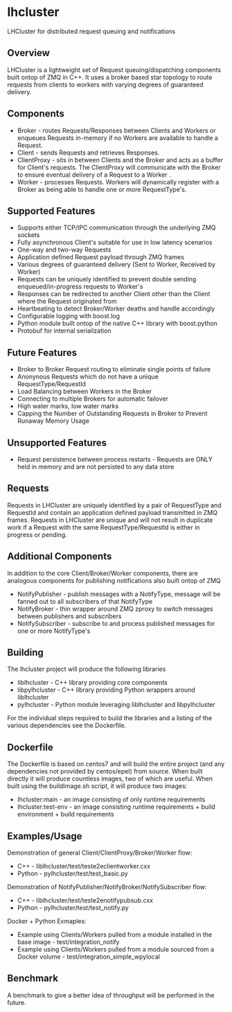 lhcluster
=========
LHCluster for distributed request queuing and notifications

Overview
--------
LHCluster is a lightweight set of Request queuing/dispatching components built ontop of ZMQ in C++. It uses a broker based star topology to route requests from clients to workers with varying degrees of guaranteed delivery.

Components
----------
* Broker - routes Requests/Responses between Clients and Workers or enqueues Requests in-memory if no Workers are available to handle a Request.
* Client - sends Requests and retrieves Responses.
* ClientProxy - sits in between Clients and the Broker and acts as a buffer for Client's requests. The ClientProxy will communicate with the Broker to ensure eventual delivery of a Request to a Worker .
* Worker - processes Requests. Workers will dynamically register with a Broker as being able to handle one or more RequestType's.

Supported Features
------------------
* Supports either TCP/IPC communication through the underlying ZMQ sockets
* Fully asynchronous Client's suitable for use in low latency scenarios
* One-way and two-way Requests
* Application defined Request payload through ZMQ frames
* Various degrees of guaranteed delivery (Sent to Worker, Received by Worker)
* Requests can be uniquely identified to prevent double sending enqueued/in-progress requests to Worker's
* Responses can be redirected to another Client other than the Client where the Request originated from
* Heartbeating to detect Broker/Worker deaths and handle accordingly
* Configurable logging with boost.log
* Python module built ontop of the native C++ library with boost.python
* Protobuf for internal seriailzation

Future Features
---------------
* Broker to Broker Request routing to eliminate single points of failure
* Anonynous Requests which do not have a unique RequestType/RequestId
* Load Balancing between Workers in the Broker
* Connecting to multiple Brokers for automatic failover
* High water marks, low water marks
* Capping the Number of Outstanding Requests in Broker to Prevent Runaway Memory Usage

Unsupported Features
--------------------
* Request persistence between process restarts - Requests are ONLY held in memory and are not persisted to any data store

Requests
--------
Requests in LHCluster are uniquely identified by a pair of RequestType and RequestId and contain an application defined payload transmitted in ZMQ frames. Requests in LHCluster are unique and will not result in duplicate work if a Request with the same RequestType/RequestId is either in progress or pending.

Additional Components
---------------------
In addition to the core Client/Broker/Worker components, there are analogous components for publishing notifications also built ontop of ZMQ
* NotifyPublisher - publish messages with a NotifyType, message will be fanned out to all subscribers of that NotifyType
* NotifyBroker - thin wrapper around ZMQ zproxy to switch messages between publishers and subscribers
* NotifySubscriber - subscribe to and process published messages for one or more NotifyType's

Building
--------
The lhcluster project will produce the following libraries
* liblhcluster - C++ library providing core components
* libpylhcluster - C++ library providing Python wrappers around liblhcluster
* pylhcluster - Python module leveraging liblhcluster and libpylhcluster

For the individual steps required to build the libraries and a listing of the various dependencies see the Dockerfile.

Dockerfile
----------
The Dockerfile is based on centos7 and will build the entire project (and any dependencies not provided by centos/epel) from source. When built directly it will produce countless images, two of which are useful. When built using the buildImage.sh script, it will produce two images:
* lhcluster:main - an image consisting of only runtime requirements
* lhcluster:test-env - an image consisting runtime requirements + build environment + build requirements

Examples/Usage
--------------
Demonstration of general Client/ClientProxy/Broker/Worker flow:
* C++ - liblhcluster/test/teste2eclientworker.cxx
* Python - pylhcluster/test/test_basic.py

Demonstration of NotifyPublisher/NotifyBroker/NotifySubscriber flow:
* C++ - liblhcluster/test/teste2enotifypubsub.cxx
* Python - pylhcluster/test/test_notify.py

Docker + Python Exmaples:
* Example using Clients/Workers pulled from a module installed in the base image - test/integration_notify
* Example using Clients/Workers pulled from a module sourced from a Docker volume - test/integration_simple_wpylocal

Benchmark
---------
A benchmark to give a better idea of throughput will be performed in the future.
